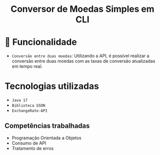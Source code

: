 <h1 align="center"> Conversor de Moedas Simples em CLI</h1>

# :hammer: Funcionalidade
- `Conversão entre duas moedas`: Utilizando a API, é possível realizar a conversão entre duas moedas com as taxas de conversão atualizadas em tempo real.
# Tecnologias utilizadas
- `Java 17`
- `Biblioteca GSON`
- `ExchangeRate-API`
## Competências trabalhadas
- Programação Orientada a Objetos
- Consumo de API
- Tratamento de erros
